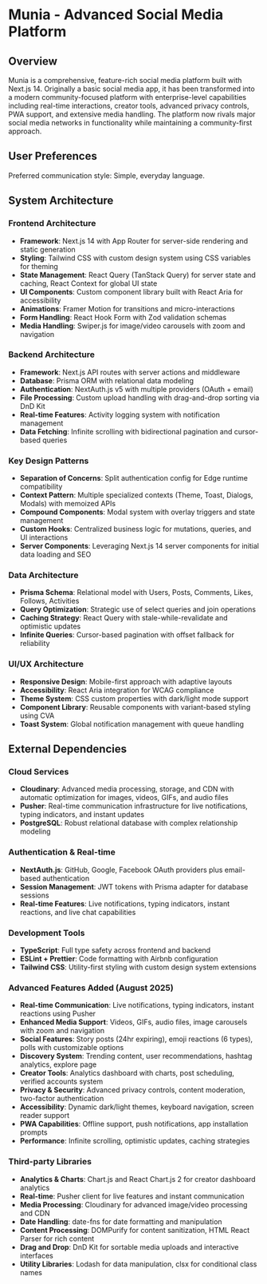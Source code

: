 # Munia - Advanced Social Media Platform

## Overview

Munia is a comprehensive, feature-rich social media platform built with Next.js 14. Originally a basic social media app, it has been transformed into a modern community-focused platform with enterprise-level capabilities including real-time interactions, creator tools, advanced privacy controls, PWA support, and extensive media handling. The platform now rivals major social media networks in functionality while maintaining a community-first approach.

## User Preferences

Preferred communication style: Simple, everyday language.

## System Architecture

### Frontend Architecture
- **Framework**: Next.js 14 with App Router for server-side rendering and static generation
- **Styling**: Tailwind CSS with custom design system using CSS variables for theming
- **State Management**: React Query (TanStack Query) for server state and caching, React Context for global UI state
- **UI Components**: Custom component library built with React Aria for accessibility
- **Animations**: Framer Motion for transitions and micro-interactions
- **Form Handling**: React Hook Form with Zod validation schemas
- **Media Handling**: Swiper.js for image/video carousels with zoom and navigation

### Backend Architecture
- **Framework**: Next.js API routes with server actions and middleware
- **Database**: Prisma ORM with relational data modeling
- **Authentication**: NextAuth.js v5 with multiple providers (OAuth + email)
- **File Processing**: Custom upload handling with drag-and-drop sorting via DnD Kit
- **Real-time Features**: Activity logging system with notification management
- **Data Fetching**: Infinite scrolling with bidirectional pagination and cursor-based queries

### Key Design Patterns
- **Separation of Concerns**: Split authentication config for Edge runtime compatibility
- **Context Pattern**: Multiple specialized contexts (Theme, Toast, Dialogs, Modals) with memoized APIs
- **Compound Components**: Modal system with overlay triggers and state management
- **Custom Hooks**: Centralized business logic for mutations, queries, and UI interactions
- **Server Components**: Leveraging Next.js 14 server components for initial data loading and SEO

### Data Architecture
- **Prisma Schema**: Relational model with Users, Posts, Comments, Likes, Follows, Activities
- **Query Optimization**: Strategic use of select queries and join operations
- **Caching Strategy**: React Query with stale-while-revalidate and optimistic updates
- **Infinite Queries**: Cursor-based pagination with offset fallback for reliability

### UI/UX Architecture
- **Responsive Design**: Mobile-first approach with adaptive layouts
- **Accessibility**: React Aria integration for WCAG compliance
- **Theme System**: CSS custom properties with dark/light mode support
- **Component Library**: Reusable components with variant-based styling using CVA
- **Toast System**: Global notification management with queue handling

## External Dependencies

### Cloud Services
- **Cloudinary**: Advanced media processing, storage, and CDN with automatic optimization for images, videos, GIFs, and audio files
- **Pusher**: Real-time communication infrastructure for live notifications, typing indicators, and instant updates
- **PostgreSQL**: Robust relational database with complex relationship modeling

### Authentication & Real-time
- **NextAuth.js**: GitHub, Google, Facebook OAuth providers plus email-based authentication  
- **Session Management**: JWT tokens with Prisma adapter for database sessions
- **Real-time Features**: Live notifications, typing indicators, instant reactions, and live chat capabilities

### Development Tools
- **TypeScript**: Full type safety across frontend and backend
- **ESLint + Prettier**: Code formatting with Airbnb configuration
- **Tailwind CSS**: Utility-first styling with custom design system extensions

### Advanced Features Added (August 2025)
- **Real-time Communication**: Live notifications, typing indicators, instant reactions using Pusher
- **Enhanced Media Support**: Videos, GIFs, audio files, image carousels with zoom and navigation
- **Social Features**: Story posts (24hr expiring), emoji reactions (6 types), polls with customizable options
- **Discovery System**: Trending content, user recommendations, hashtag analytics, explore page
- **Creator Tools**: Analytics dashboard with charts, post scheduling, verified accounts system
- **Privacy & Security**: Advanced privacy controls, content moderation, two-factor authentication
- **Accessibility**: Dynamic dark/light themes, keyboard navigation, screen reader support
- **PWA Capabilities**: Offline support, push notifications, app installation prompts
- **Performance**: Infinite scrolling, optimistic updates, caching strategies

### Third-party Libraries
- **Analytics & Charts**: Chart.js and React Chart.js 2 for creator dashboard analytics
- **Real-time**: Pusher client for live features and instant communication
- **Media Processing**: Cloudinary for advanced image/video processing and CDN
- **Date Handling**: date-fns for date formatting and manipulation
- **Content Processing**: DOMPurify for content sanitization, HTML React Parser for rich content
- **Drag and Drop**: DnD Kit for sortable media uploads and interactive interfaces
- **Utility Libraries**: Lodash for data manipulation, clsx for conditional class names